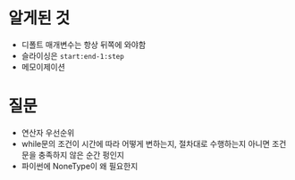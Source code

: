 # 알게된 것

- 디폴트 매개변수는 항상 뒤쪽에 와야함
- 슬라이싱은 `start:end-1:step`
- 메모이제이션

# 질문

- 연산자 우선순위
- while문의 조건이 시간에 따라 어떻게 변하는지, 절차대로 수행하는지 아니면 조건문을 충족하지 않은 순간 펑인지
- 파이썬에 NoneType이 왜 필요한지